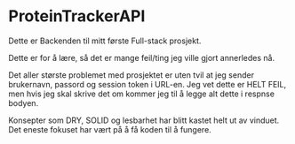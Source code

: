 # ProteinTrackerAPI

Dette er Backenden til mitt første Full-stack prosjekt.

Dette er for å lære, så det er mange feil/ting jeg ville gjort annerledes nå.

Det aller største problemet med prosjektet er uten tvil at jeg sender brukernavn, passord og session token i URL-en. Jeg vet dette er HELT FEIL, men hvis jeg skal skrive det om kommer jeg til å legge alt dette i respnse bodyen.

Konsepter som DRY, SOLID og lesbarhet har blitt kastet helt ut av vinduet. Det eneste fokuset har vært på å få koden til å fungere.
